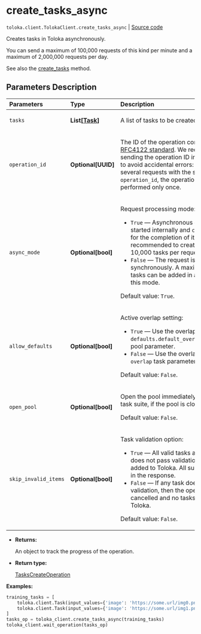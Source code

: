 # create_tasks_async
`toloka.client.TolokaClient.create_tasks_async` | [Source code](https://github.com/Toloka/toloka-kit/blob/v1.2.0/src/client/__init__.py#L2410)

Creates tasks in Toloka asynchronously.


You can send a maximum of 100,000 requests of this kind per minute and a maximum of 2,000,000 requests per day.

See also the [create_tasks](toloka.client.TolokaClient.create_tasks.md) method.

## Parameters Description

| Parameters | Type | Description |
| :----------| :----| :-----------|
`tasks`|**List\[[Task](toloka.client.task.Task.md)\]**|<p>A list of tasks to be created.</p>
`operation_id`|**Optional\[UUID\]**|<p>The ID of the operation conforming to the [RFC4122 standard](https://tools.ietf.org/html/rfc4122). We recommended sending the operation ID in the `POST` requests to avoid accidental errors: when you send several requests with the same `operation_id`, the operation will be performed only once.</p>
`async_mode`|**Optional\[bool\]**|<p>Request processing mode:</p> <ul> <li>`True` — Asynchronous operation is started internally and `create_tasks` waits for the completion of it. It is recommended to create no more than 10,000 tasks per request in this mode.</li> <li>`False` — The request is processed synchronously. A maximum of 5000 tasks can be added in a single request in this mode. </li> </ul> <p>Default value: `True`.</p>
`allow_defaults`|**Optional\[bool\]**|<p>Active overlap setting:</p> <ul> <li>`True` — Use the overlap that is set in the `defaults.default_overlap_for_new_tasks` pool parameter.</li> <li>`False` — Use the overlap that is set in the `overlap` task parameter.</li> </ul> <p>Default value: `False`.</p>
`open_pool`|**Optional\[bool\]**|<p>Open the pool immediately after creating a task suite, if the pool is closed. </p><p>Default value: `False`.</p>
`skip_invalid_items`|**Optional\[bool\]**|<p>Task validation option:</p> <ul> <li>`True` — All valid tasks are added. If a task does not pass validation, then it is not added to Toloka. All such tasks are listed in the response.</li> <li>`False` — If any task does not pass validation, then the operation is cancelled and no tasks are added to Toloka.</li> </ul> <p>Default value: `False`.</p>

* **Returns:**

  An object to track the progress of the operation.

* **Return type:**

  [TasksCreateOperation](toloka.client.operations.TasksCreateOperation.md)

**Examples:**


```python
training_tasks = [
    toloka.client.Task(input_values={'image': 'https://some.url/img0.png'}, pool_id='1'),
    toloka.client.Task(input_values={'image': 'https://some.url/img1.png'}, pool_id='1')
]
tasks_op = toloka_client.create_tasks_async(training_tasks)
toloka_client.wait_operation(tasks_op)
```
